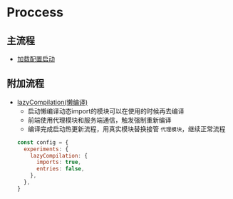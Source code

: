 # Proccess

## 主流程
- [加载配置启动](./加载配置启动.md)

## 附加流程
- [lazyCompilation(懒编译)](./other/lazyCompilation.md) 
  - 启动懒编译动态import的模块可以在使用的时候再去编译
  - 前端使用代理模块和服务端通信，触发强制重新编译
  - 编译完成启动热更新流程，用真实模块替换接管 `代理模块`，继续正常流程
  ```js
  const config = {
    experiments: {
      lazyCompilation: {
        imports: true,
        entries: false,
      },
    },
  }
  ```